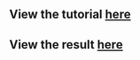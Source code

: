 ## View the tutorial [here](http://gilamran.github.io/simple-layout-basic-tutorial/)
## View the result [here](http://tutorials.simple-layout.com/basic-tutorial/)
